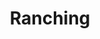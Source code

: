 ---
title: Ranching
slug: ranching
taxonomy:
	tag: industry
content:
    items:
        '@taxonomy.industry': ranching
    order:
        by: date
        dir: desc
---